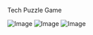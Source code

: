 Tech Puzzle Game

![Image](https://github.com/user-attachments/assets/eb3f3d16-2932-4e3a-8684-8fec4443cf27) ![Image](https://github.com/user-attachments/assets/f31e1c3f-f114-42c7-939b-7f8be7ae4cc3) ![Image](https://github.com/user-attachments/assets/5b40d00a-449f-4ff5-9d4c-4fdd09a7a8e4)

<!-- Uploading "WhatsApp Image 2025-04-29 at 20.39.09.jpeg"... -->
